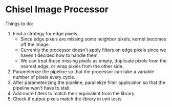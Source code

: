 # Chisel Image Processor

Things to do:
1. Find a strategy for edge pixels.
    - Since edge pixels are missing some neighbor pixels, kernel becomes off the image.
    - Currently the processor doesn't apply filters on edge pixels since we haven't decided how to handle them.
    - We can treat those missing pixels as empty, duplicate pixels from the nearest edge, or wrap pixels from the other side.
1. Parameterize the pipeline so that the processor can take a variable number of pixels every cycle.
1. After parameterizing the pipeline, parallelize filter application so that the pipeline won't have to stall.
1. Add more filters to match their equivalent from the library
1. Check if output pixels match the library in unit tests

